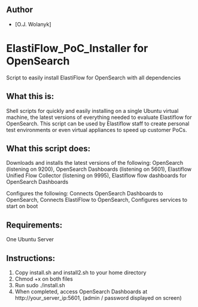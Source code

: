 ## Author
- [O.J. Wolanyk]

# ElastiFlow_PoC_Installer for OpenSearch
Script to easily install ElastiFlow for OpenSearch with all dependencies

What this is:
----------------
Shell scripts for quickly and easily installing on a single Ubuntu virtual machine, the latest versions of everything needed to evaluate Elastiflow for OpenSearch. This script can be used by Elastiflow staff to create personal test environments or even virtual appliances to speed up customer PoCs.

What this script does:
----------------
  Downloads and installs the latest versions of the following:
    OpenSearch (listening on 9200),
    OpenSearch Dashboards (listening on 5601),
    Elastiflow Unified Flow Collector (listening on 9995),
    Elastiflow flow dashboards for OpenSearch Dashboards
  
  Configures the following:
    Connects OpenSearch Dashboards to OpenSearch,
    Connects ElastiFlow to OpenSearch,
    Configures services to start on boot

Requirements:
----------------
One Ubuntu Server

Instructions:
----------------
1) Copy install.sh and install2.sh to your home directory
2) Chmod +x on both files
3) Run sudo ./install.sh
4) When completed, access OpenSearch Dashboards at http://your_server_ip:5601, (admin / password displayed on screen)
